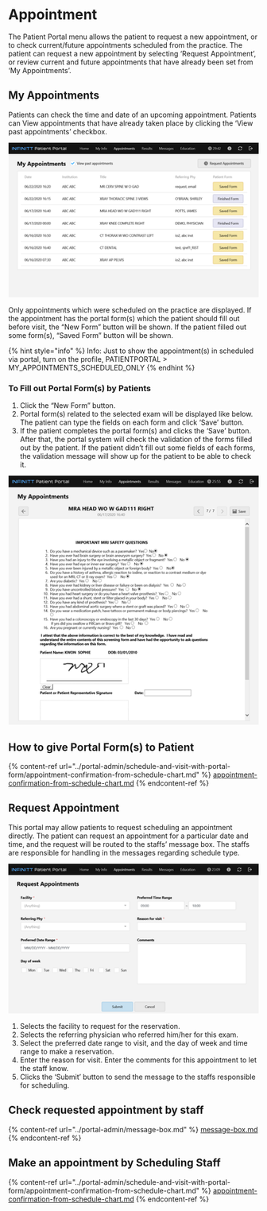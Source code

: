 # Appointment

The Patient Portal menu allows the patient to request a new appointment, or to check current/future appointments scheduled from the practice. The patient can request a new appointment by selecting ‘Request Appointment’, or review current and future appointments that have already been set from ‘My Appointments’.

## My Appointments

Patients can check the time and date of an upcoming appointment. Patients can View appointments that have already taken place by clicking the ‘View past appointments’ checkbox.

![](<../.gitbook/assets/image (57).png>)

Only appointments which were scheduled on the practice are displayed. If the appointment has the portal form(s) which the patient should fill out before visit, the “New Form” button will be shown. If the patient filled out some form(s), “Saved Form” button will be shown.

{% hint style="info" %}
Info: Just to show the appointment(s) in scheduled via portal, turn on the profile, PATIENTPORTAL > MY\_APPOINTMENTS\_SCHEDULED\_ONLY
{% endhint %}

### To Fill out Portal Form(s) by Patients

1. Click the “New Form” button.
2. Portal form(s) related to the selected exam will be displayed like below.\
   The patient can type the fields on each form and click ‘Save’ button.
3. If the patient completes the portal form(s) and clicks the ‘Save’ button. After that, the portal system will check the validation of the forms filled out by the patient. If the patient didn’t fill out some fields of each forms, the validation message will show up for the patient to be able to check it.

![](<../.gitbook/assets/image (29).png>)

## How to give Portal Form(s) to Patient

{% content-ref url="../portal-admin/schedule-and-visit-with-portal-form/appointment-confirmation-from-schedule-chart.md" %}
[appointment-confirmation-from-schedule-chart.md](../portal-admin/schedule-and-visit-with-portal-form/appointment-confirmation-from-schedule-chart.md)
{% endcontent-ref %}

## Request Appointment

This portal may allow patients to request scheduling an appointment directly. The patient can request an appointment for a particular date and time, and the request will be routed to the staffs’ message box. The staffs are responsible for handling in the messages regarding schedule type.

![](<../.gitbook/assets/image (6).png>)

1. Selects the facility to request for the reservation.&#x20;
2. Selects the referring physician who referred him/her for this exam.&#x20;
3. Select the preferred date range to visit, and the day of week and time range to make a reservation.&#x20;
4. Enter the reason for visit. Enter the comments for this appointment to let the staff know.&#x20;
5. Clicks the ‘Submit’ button to send the message to the staffs responsible for scheduling.

## Check requested appointment by staff

{% content-ref url="../portal-admin/message-box.md" %}
[message-box.md](../portal-admin/message-box.md)
{% endcontent-ref %}

## Make an appointment by Scheduling Staff

{% content-ref url="../portal-admin/schedule-and-visit-with-portal-form/appointment-confirmation-from-schedule-chart.md" %}
[appointment-confirmation-from-schedule-chart.md](../portal-admin/schedule-and-visit-with-portal-form/appointment-confirmation-from-schedule-chart.md)
{% endcontent-ref %}

